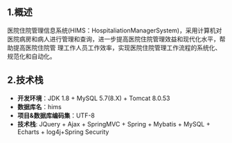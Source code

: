 ## 1.概述

医院住院管理信息系统(HIMS：HospitaliationManagerSystem)，采用计算机对医院病房和病人进行管理和查询，进一步提高医院住院管理效益和现代化水平，帮助提高医院住院管 理工作人员工作效率，实现医院住院管理工作流程的系统化、规范化和自动化。

## 2.技术栈

- **开发环境**：JDK 1.8 + MySQL 5.7(8.X) + Tomcat 8.0.53
- **数据库名**：hims
- **项目&数据库编码集**：UTF-8
- **技术栈**: JQuery + Ajax + SpringMVC + Spring + Mybatis + MySQL + Echarts + log4j+Spring Security

